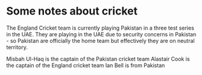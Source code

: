 Some notes about cricket
=========================

The England Cricket team is currently playing Pakistan in a three test series in the UAE. 
They are playing in the UAE due to security concerns in Pakistan - so Pakistan are officially the home team
but effectively they are on neutral territory.

Misbah Ul-Haq is the captain of the Pakistan cricket team
Alastair Cook is the captain of the England cricket team
Ian Bell is from Pakistan

